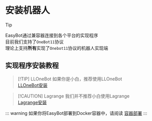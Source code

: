 # 安装机器人

> [!TIP]
> EasyBot通过兼容器连接到各个平台的实现程序     
> 目前我们支持了`OneBot11`协议    
> 理论上支持**所有**实现了`Onebot11`协议的机器人实现端    

## 实现程序安装教程

> [!TIP] LLOneBot 
> 如果你是小白，推荐使用LLOneBot     
> [LLOneBot安装](/quick_start/robots/LLOneBot)

> [!CAUTION] Lagrange
> 我们并不推荐小白使用Lagrange      
> [Lagrange安装](/quick_start/robots/Lagrange.md)

::: warning
如果你将EasyBot部署到Docker容器中，请阅读 [容器部署](/quick_start/install/docker#_6-登录easybot)
:::
